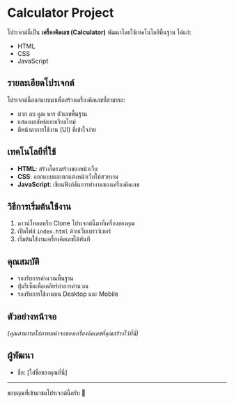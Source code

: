 # Calculator Project

โปรเจกต์นี้เป็น **เครื่องคิดเลข (Calculator)** พัฒนาโดยใช้เทคโนโลยีพื้นฐาน ได้แก่:

- HTML
- CSS
- JavaScript

## รายละเอียดโปรเจกต์

โปรเจกต์นี้ออกแบบมาเพื่อสร้างเครื่องคิดเลขที่สามารถ:

- บวก ลบ คูณ หาร ตัวเลขพื้นฐาน
- แสดงผลลัพธ์แบบเรียลไทม์
- มีหน้าตาการใช้งาน (UI) ที่เข้าใจง่าย

## เทคโนโลยีที่ใช้

- **HTML**: สร้างโครงสร้างของหน้าเว็บ
- **CSS**: ออกแบบและตกแต่งหน้าเว็บให้สวยงาม
- **JavaScript**: เขียนฟังก์ชันการทำงานของเครื่องคิดเลข

## วิธีการเริ่มต้นใช้งาน

1. ดาวน์โหลดหรือ Clone โปรเจกต์นี้มาที่เครื่องของคุณ
2. เปิดไฟล์ `index.html` ด้วยเว็บเบราว์เซอร์
3. เริ่มต้นใช้งานเครื่องคิดเลขได้ทันที

## คุณสมบัติ

- รองรับการคำนวณพื้นฐาน
- ปุ่มรีเซ็ตเพื่อเคลียร์ค่าการคำนวณ
- รองรับการใช้งานบน Desktop และ Mobile

## ตัวอย่างหน้าจอ

_(คุณสามารถใส่ภาพหน้าจอของเครื่องคิดเลขที่คุณสร้างไว้ที่นี่)_

## ผู้พัฒนา

- ชื่อ: [ใส่ชื่อของคุณที่นี่]

---

ขอบคุณที่เข้ามาชมโปรเจกต์นี้ครับ 🙏
